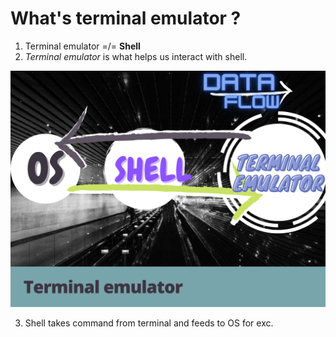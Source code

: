 # What's terminal emulator ?
1. Terminal emulator =/= **Shell**
2. *Terminal emulator* is what helps us interact with shell.

![terminal_emulator][TM]

3. Shell takes command from terminal and feeds to
OS for exc. 


[TM]:https://github.com/anil-650/Zet/blob/adaa38b4043edf543f955d812edda4b0f825ae45/Terminal_emulator.png
